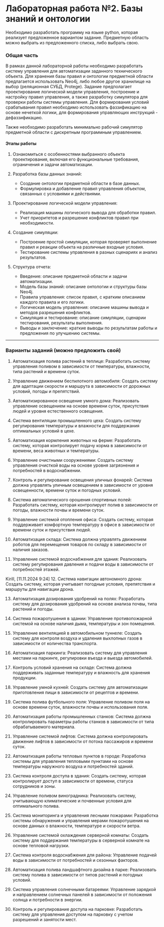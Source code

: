# Лабораторная работа №2. Базы знаний и онтологии

Необходимо разработать программу на языке python, которая реализует предложенное вариантом задание. Предметную область можно выбрать из предложенного списка, либо выбрать свою.


### Общая часть

В рамках данной лабораторной работы необходимо разработать систему управления для автоматизации заданного технического объекта. 
Для хранения базы правил и онтологии предметной области предлагается использовать Neo4j, либо любое другое хранилище на выбор (реляционная СУБД, Protege). Задание предполагает проектирование логической модели управления, построение и настройку правил управления, а также разработку симулятора для проверки работы системы управления. Для формирования условий срабатывания правил необходимо использовать фаззификацию на основе нечеткой логики, для формирования управляющих инструкций - дефаззификацию. 

Также необходимо разработать минимально рабочий симулятор предметной области с дискретным программным управлением.

#### Этапы работы

1. Ознакомиться с особенностями выбранного объекта проектирования, включая его функциональные требования, ограничения и задачи автоматизации.
  
2. Разработка базы данных знаний:
   - Создание онтологии предметной области в базе данных.
   - Формулировка и добавление правил управления объектом, связанных с условиями и действиями.

3. Проектирование логической модели управления:
   - Реализация машины логического вывода для обработки правил.
   - Учет приоритетов и разрешение конфликтов правил при необходимости.

4. Создание симуляции:
   - Построение простой симуляции, которая проверяет выполнение правил и реакции объекта на различные входные условия.
   - Тестирование системы управления в разных сценариях и анализ результатов.

5. Структура отчета:
   - Введение: описание предметной области и задачи автоматизации.
   - Модель базы знаний: описание онтологии и структуры базы Neo4j.
   - Правила управления: список правил, с кратким описанием каждого правила и его логики.
   - Логическая модель управления: описание машины вывода и методов разрешения конфликтов.
   - Симуляция и тестирование: описание симуляции, сценарии тестирования, результаты выполнения.
   - Выводы и заключение: краткие выводы по результатам работы и предложения по улучшению системы.

---

### Варианты заданий (можно предложить свой)

1. Автоматизация полива растений в теплице: Разработать систему управления поливом в зависимости от температуры, влажности, типа растений и времени суток.

2. Управление движением беспилотного автомобиля: Создать систему для адаптации скорости и маршрута в зависимости от дорожных условий, погоды и препятствий.

3. Автоматизированное освещение умного дома: Реализовать управление освещением на основе времени суток, присутствия людей и уровня естественного освещения.

4. Система вентиляции промышленного цеха: Создать систему регулирования температуры и влажности для поддержания оптимальных условий в цехе.

5. Автоматизация кормления животных на ферме: Разработать систему, которая контролирует подачу корма в зависимости от времени, веса животных и температуры.

6. Управление очистными сооружениями: Создать систему управления очисткой воды на основе уровня загрязнения и потребностей в водоснабжении.

7. Контроль и регулирование освещения уличных фонарей: Система должна управлять уличным освещением в зависимости от уровня освещенности, времени суток и погодных условий.

8. Система автоматического орошения спортивных полей: Разработать систему, которая контролирует полив в зависимости от погоды, влажности почвы и времени суток.

9. Управление системой отопления офиса: Создать систему, которая поддерживает комфортную температуру в офисе в зависимости от времени суток и присутствия людей.

10. Автоматизация склада: Система должна управлять движением роботов для перемещения товаров по складу в зависимости от наличия заказов.

11. Управление системой водоснабжения для здания: Реализовать систему регулирования давления и подачи воды в зависимости от потребностей этажей.

Kirill, [11.11.2024 9:24]
12. Система навигации автономного дрона: Создать систему, которая учитывает погодные условия, препятствия и маршруты для навигации дрона.

13. Автоматизация дозирования удобрений на полях: Разработать систему для дозирования удобрений на основе анализа почвы, типа растений и погоды.

14. Система пожаротушения в здании: Управление противопожарной системой на основе наличия дыма, температуры и зон помещения.

15. Управление вентиляцией в автомобильном туннеле: Создать систему для контроля воздуха и удаления выхлопных газов в зависимости от количества транспорта.

16. Автоматизация паркинга: Реализовать систему для управления местами на паркинге, регулировки въезда и выезда автомобилей.

17. Контроль условий хранения на складе: Система должна поддерживать заданные температуру и влажность для хранения продукции.

18. Управление умной кухней: Создать систему для автоматизации приготовления пищи в зависимости от рецептов и времени.

19. Система полива футбольного поля: Управление поливом поля на основе времени суток, влажности почвы и использования поля.

20. Автоматизация работы промышленных станков: Система должна контролировать параметры работы станков в зависимости от типа обрабатываемого материала.

21. Управление системой лифтов: Система должна контролировать движение лифтов в зависимости от потока пассажиров и времени суток.

22. Автоматизация работы тепловых пунктов в городе: Разработка системы для управления тепловыми пунктами на основе температуры наружного воздуха и потребностей зданий.

23. Система контроля доступа в здания: Создать систему, которая контролирует доступ в зависимости от времени, статуса сотрудников и зоны.

24. Управление поливом виноградника: Реализовать систему, учитывающую климатические и почвенные условия для оптимального полива.

25. Система мониторинга и управления лесными пожарами: Разработка системы обнаружения и управления мерами пожаротушения на основе данных о влажности, температуре и скорости ветра.

26. Управление системой охлаждения серверной комнаты: Создать систему для поддержания температуры в серверной комнате на основе тепловой нагрузки.

27. Система контроля водоснабжения для района: Управление подачей воды в зависимости от потребностей и сезонных факторов.

28. Автоматизация полива ландшафтного дизайна в парке: Реализовать систему полива в зависимости от типов растений и погодных условий.

29. Система управления солнечными батареями: Управление зарядкой и направлением солнечных панелей в зависимости от положения солнца и потребности в энергии.

30. Контроль и регулирование доступа на парковке: Разработать систему для управления доступом на парковку с учетом разрешений и занятости мест.

